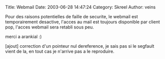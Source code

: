 Title: Webmail
Date: 2003-06-28 14:47:24
Category: Skreel
Author: veins

Pour des raisons potentielles de faille de securite, le webmail est temporairement desactive, l'acces au mail est toujours disponible par client pop, l'acces webmail sera retabli sous peu.

merci a arankial :)

[ajout]
correction d'un pointeur nul dereference, je sais pas si le segfault vient de la, en tout cas je n'arrive pas a le reproduire.